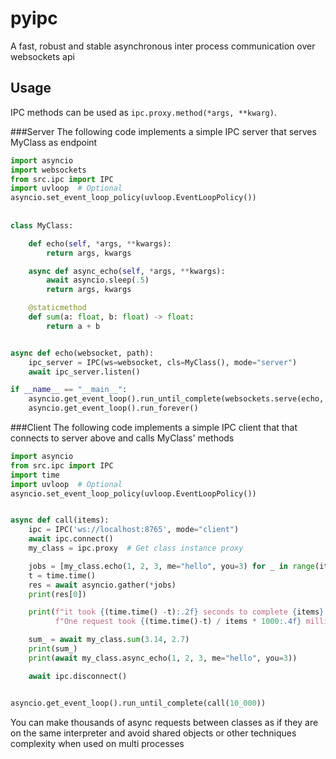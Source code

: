 # pyipc
A fast, robust and stable asynchronous inter process communication over websockets api

Usage
-----

IPC methods can be used as ``ipc.proxy.method(*args, **kwarg)``.


###Server
The following code implements a simple IPC server that serves MyClass as endpoint

```python
import asyncio
import websockets
from src.ipc import IPC
import uvloop  # Optional
asyncio.set_event_loop_policy(uvloop.EventLoopPolicy())
   
    
class MyClass:

    def echo(self, *args, **kwargs):
        return args, kwargs

    async def async_echo(self, *args, **kwargs):
        await asyncio.sleep(.5)
        return args, kwargs

    @staticmethod
    def sum(a: float, b: float) -> float:
        return a + b


async def echo(websocket, path):
    ipc_server = IPC(ws=websocket, cls=MyClass(), mode="server")
    await ipc_server.listen()

if __name__ == "__main__":
    asyncio.get_event_loop().run_until_complete(websockets.serve(echo, 'localhost', 8765, max_size=1_000_000_000))
    asyncio.get_event_loop().run_forever()
```


###Client
The following code implements a simple IPC client that that connects to server above and calls MyClass' methods

```python
import asyncio
from src.ipc import IPC
import time
import uvloop  # Optional
asyncio.set_event_loop_policy(uvloop.EventLoopPolicy())


async def call(items):
    ipc = IPC('ws://localhost:8765', mode="client")
    await ipc.connect()
    my_class = ipc.proxy  # Get class instance proxy

    jobs = [my_class.echo(1, 2, 3, me="hello", you=3) for _ in range(items)]
    t = time.time()
    res = await asyncio.gather(*jobs)
    print(res[0])

    print(f"it took {(time.time() -t):.2f} seconds to complete {items} requests.\n"
          f"One request took {(time.time()-t) / items * 1000:.4f} millisecond")

    sum_ = await my_class.sum(3.14, 2.7)
    print(sum_)
    print(await my_class.async_echo(1, 2, 3, me="hello", you=3))

    await ipc.disconnect()


asyncio.get_event_loop().run_until_complete(call(10_000))
```

You can make thousands of async requests between classes as if they are on the same interpreter and avoid
shared objects or other techniques complexity when used on multi processes